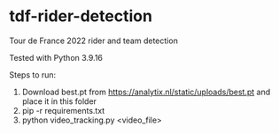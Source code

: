 # tdf-rider-detection
Tour de France 2022 rider and team detection

Tested with Python 3.9.16

Steps to run:

1. Download best.pt from https://analytix.nl/static/uploads/best.pt and place it in this folder
2. pip -r requirements.txt
3. python video_tracking.py <video_file>
